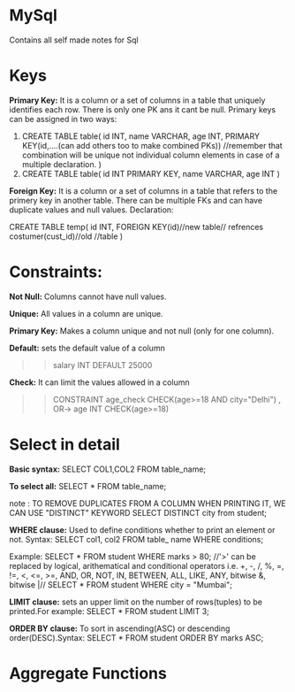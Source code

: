 # MySql
Contains all self made notes for Sql

# Keys
**Primary Key:**
It is a column or a set of columns in a table that uniquely identifies each row. There is only one PK ans it cant be null.
Primary keys can be assigned in two ways:
1) CREATE TABLE table(
    id INT,
    name VARCHAR,
    age INT,
    PRIMARY KEY(id,....(can add others too to make combined PKs))  //remember that combination will be unique not individual column elements in case of a multiple declaration.
    )
2) CREATE TABLE table(
    id INT PRIMARY KEY,
    name VARCHAR,
    age INT
    )

**Foreign Key:**
It is a column or a set of columns in a table that refers to the primery key in another table. There can be multiple FKs and can have duplicate values and null values.
Declaration:

CREATE TABLE temp(
    id INT,
    FOREIGN KEY(id)//new table// refrences costumer(cust_id)//old //table
)

# Constraints:
**Not Null:**
Columns cannot have null values.

**Unique:**
All values in a column are unique.

**Primary Key:**
Makes a column unique and not null (only for one column). 

**Default:**
sets the default value of a column 
>> salary INT DEFAULT 25000

**Check:**
It can limit the values allowed in a column
>> CONSTRAINT age_check CHECK(age>=18 AND city="Delhi") , OR->
>> age INT CHECK(age>=18)

# Select in detail
**Basic syntax:**
SELECT COL1,COL2 FROM table_name;

**To select all:**
SELECT * FROM table_name;

note : TO REMOVE DUPLICATES FROM A COLUMN WHEN PRINTING IT, WE CAN USE "DISTINCT" KEYWORD
SELECT DISTINCT city from student;

**WHERE clause:**
Used to define conditions whether to print an element or not.
Syntax:
SELECT col1, col2 FROM table_ name
WHERE conditions;

Example:
SELECT * FROM student WHERE marks > 80; //'>' can be replaced by logical, arithematical and conditional operators i.e. +, -, /, %, =, !=, <, <=, >=, AND, OR, NOT, IN, BETWEEN, ALL, LIKE, ANY, bitwise &, bitwise |//
SELECT * FROM student WHERE city = "Mumbai";

**LIMIT clause:**
sets an upper limit on the number of rows(tuples) to be printed.For example:
SELECT * FROM student LIMIT 3;

**ORDER BY clause:**
To sort in ascending(ASC) or descending order(DESC).Syntax:
SELECT * FROM student
ORDER BY marks ASC;

# Aggregate Functions